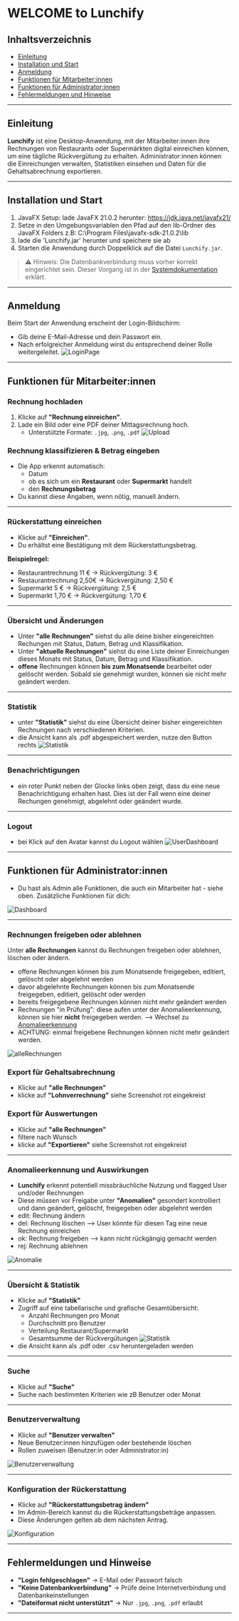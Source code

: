 # WELCOME to Lunchify

## Inhaltsverzeichnis

- [Einleitung](#einleitung)
- [Installation und Start](#installation-und-start)
- [Anmeldung](#anmeldung)
- [Funktionen für Mitarbeiter:innen](#funktionen-für-mitarbeiterinnen)
- [Funktionen für Administrator:innen](#funktionen-für-administratorinnen)
- [Fehlermeldungen und Hinweise](#fehlermeldungen-und-hinweise)

---

## Einleitung

**Lunchify** ist eine Desktop-Anwendung, mit der Mitarbeiter:innen ihre Rechnungen von Restaurants oder Supermärkten digital einreichen können, um eine tägliche Rückvergütung zu erhalten. Administrator:innen können die Einreichungen verwalten, Statistiken einsehen und Daten für die Gehaltsabrechnung exportieren.

---

## Installation und Start
1. JavaFX Setup: lade JavaFX 21.0.2 herunter: https://jdk.java.net/javafx21/
2. Setze in den Umgebungsvariablen den Pfad auf den lib-Ordner des JavaFX Folders z.B: C:\Program Files\javafx-sdk-21.0.2\lib
3. lade die 'Lunchify.jar' herunter und speichere sie ab
5. Starten die Anwendung durch Doppelklick auf die Datei `Lunchify.jar`.

> ⚠️ Hinweis: Die Datenbankverbindung muss vorher korrekt eingerichtet sein. Dieser Vorgang ist in der [Systemdokumentation](/docs/Systemdocumentation.md) erklärt.

---

## Anmeldung

Beim Start der Anwendung erscheint der Login-Bildschirm:

- Gib deine E-Mail-Adresse und dein Passwort ein.
- Nach erfolgreicher Anmeldung wirst du entsprechend deiner Rolle weitergeleitet.
![LoginPage](/docs/Screenshots/loginPage.png)

---

## Funktionen für Mitarbeiter:innen

### Rechnung hochladen

1. Klicke auf **"Rechnung einreichen"**.
2. Lade ein Bild oder eine PDF deiner Mittagsrechnung hoch.
    - Unterstützte Formate: `.jpg`, `.png`, `.pdf`
![Upload](/docs/Screenshots/RechnungEinreichen.png)

### Rechnung klassifizieren & Betrag eingeben

- Die App erkennt automatisch:
    - Datum
    - ob es sich um ein **Restaurant** oder **Supermarkt** handelt
    - den **Rechnungsbetrag**
- Du kannst diese Angaben, wenn nötig, manuell ändern.

---

### Rückerstattung einreichen

- Klicke auf **"Einreichen"**.
- Du erhältst eine Bestätigung mit dem Rückerstattungsbetrag.

**Beispielregel:**
- Restaurantrechnung 11 € → Rückvergütung: 3 €
- Restaurantrechnung 2,50€ → Rückvergütung: 2,50 €
- Supermarkt 5 € → Rückvergütung: 2,5 €
- Supermarkt 1,70 € → Rückvergütung: 1,70 €

---

### Übersicht und Änderungen

- Unter **"alle Rechnungen"** siehst du alle deine bisher eingereichten Rechungen mit Status, Datum, Betrag und Klassifikation.
- Unter **"aktuelle Rechnungen"** siehst du eine Liste deiner Einreichungen dieses Monats mit Status, Datum, Betrag und Klassifikation.
- **offene** Rechnungen können **bis zum Monatsende** bearbeitet oder gelöscht werden. Sobald sie genehmigt wurden, können sie nicht mehr geändert werden.

---

### Statistik

- unter **"Statistik"** siehst du eine Übersicht deiner bisher eingereichten Rechnungen nach verschiedenen Kriterien.
- die Ansicht kann als .pdf abgespeichert werden, nutze den Button rechts
![Statistik](/docs/Screenshots/Statistik.png)

---

### Benachrichtigungen
- ein roter Punkt neben der Glocke links oben zeigt, dass du eine neue Benachrichtigung erhalten hast. Dies ist der Fall wenn eine deiner Rechungen genehmigt, abgelehnt oder geändert wurde.

---

### Logout

- bei Klick auf den Avatar kannst du Logout wählen
![UserDashboard](/docs/Screenshots/UserDashboard.png)
---


## Funktionen für Administrator:innen

- Du hast als Admin alle Funktionen, die auch ein Mitarbeiter hat - siehe oben.   Zusätzliche Funktionen für dich:

![Dashboard](/docs/Screenshots/AdminDashboard.png)

---

### Rechnungen freigeben oder ablehnen

Unter **alle Rechnungen** kannst du Rechnungen freigeben oder ablehnen, löschen oder ändern.
- offene Rechnungen können bis zum Monatsende freigegeben, editiert, gelöscht oder abgelehnt werden
- davor abgelehnte Rechnungen können bis zum Monatsende freigegeben, editiert, gelöscht oder werden
- bereits freigegebene Rechnungen können nicht mehr geändert werden
- Rechnungen "in Prüfung": diese aufen unter der Anomalieerkennung, können sie hier **nicht** freigegeben werden. --> Wechsel zu [Anomalieerkennung](#Anomalieerkennung-und-Auswirkungen)
- ACHTUNG: einmal freigebene Rechnungen können nicht mehr geändert werden.

![alleRechnungen](/docs/Screenshots/AdminAlleRechnungen.png)

### Export für Gehaltsabrechnung

- Klicke auf **"alle Rechnungen"**
- klicke auf **"Lohnverrechnung"** siehe Screenshot rot eingekreist

### Export für Auswertungen

- Klicke auf **"alle Rechnungen"**
- filtere nach Wunsch
- klicke auf **"Exportieren"** siehe Screenshot rot eingekreist

---

### Anomalieerkennung und Auswirkungen

- **Lunchify** erkennt potentiell missbräuchliche Nutzung und flagged User und/oder Rechnungen
- Diese müssen vor Freigabe unter **"Anomalien"** gesondert kontrolliert und dann geändert, gelöscht, freigegeben oder abgelehnt werden
- edit: Rechnung ändern
- del: Rechnung löschen --> User könnte für diesen Tag eine neue Rechnung einreichen
- ok: Rechnung freigeben --> kann nicht rückgängig gemacht werden
- rej: Rechnung ablehnen

![Anomalie](/docs/Screenshots/AdminAnomalie.png)

---

### Übersicht & Statistik

- Klicke auf **"Statistik"**
- Zugriff auf eine tabellarische und grafische Gesamtübersicht:
    - Anzahl Rechnungen pro Monat
    - Durchschnitt pro Benutzer
    - Verteilung Restaurant/Supermarkt
    - Gesamtsumme der Rückvergütungen
![Statistik](/docs/Screenshots/AdminStatistik.png)
- die Ansicht kann als .pdf oder .csv heruntergeladen werden

---

### Suche

- Klicke auf **"Suche"**
- Suche nach bestimmten Kriterien wie zB Benutzer oder Monat

---

### Benutzerverwaltung

- Klicke auf **"Benutzer verwalten"**
- Neue Benutzer:innen hinzufügen oder bestehende löschen
- Rollen zuweisen (Benutzer:in oder Administrator:in)

![Benutzerverwaltung](/docs/Screenshots/AdminUserAnlegen.png)

---

### Konfiguration der Rückerstattung

- Klicke auf **"Rückerstattungsbetrag ändern"**
- Im Admin-Bereich kannst du die Rückerstattungsbeträge anpassen.
- Diese Änderungen gelten ab dem nächsten Antrag.

![Konfiguration](/docs/Screenshots/AdminRueckerstattungAendern.png)

---



## Fehlermeldungen und Hinweise

- **"Login fehlgeschlagen"** → E-Mail oder Passwort falsch
- **"Keine Datenbankverbindung"** → Prüfe deine Internetverbindung und Datenbankeinstellungen
- **"Dateiformat nicht unterstützt"** → Nur `.jpg`, `.png`, `.pdf` erlaubt
<!-- TODO hier müssen wir noch ergänzen -->

---
